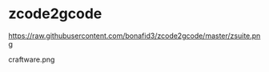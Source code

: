 # zcode2gcode

https://raw.githubusercontent.com/bonafid3/zcode2gcode/master/zsuite.png

craftware.png
